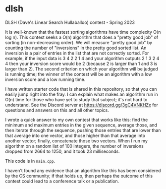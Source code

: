 # dlsh
DLSH (Dave's Linear Search Hullaballoo) contest - Spring 2023

It is well-known that the fastest sorting algorithms have time complexity O(n log n). This contest seeks a O(n) algorithm that does a "pretty good job" of sorting (in non-decreasing order). We will measure "pretty good job" by counting the number of "inversions" in the pretty good sorted list. An inversion is a pair of entries in the list that are not correctly sorted. For example, if the input data is 3 4 2 2 1 4 and your algorithm outputs 2 1 3 2 4 4 then your inversion score would be 2 (because 2 is larger than 1 and 3 is larger than 2). The second criterion on which your algorithm will be judged is running time; the winner of the contest will be an algorithm with a low inversion score and a low running time. 

I have written starter code that is shared in this repository, so that you can easily jump right into the fray. I can explain what makes an algorithm run in O(n) time for those who have yet to study that subject; it's not hard to understand. See the Discord server at https://discord.gg/3gC4VNKHZx for questions and answers on this and all other topics.

I wrote a quick answer to my own contest that works like this: find the minimum and maximum entries in the given sequence, average those, and then iterate through the sequence, pushing those entries that are lower than that average into one vector, and those higher than that average into another vector; finally, concatenate those two vectors. When I run my algorithm on a random list of 100 integers, the number of inversions dropped from 2664 to 1250, and it took 23 milliseconds. 

This code is in `main.cpp`.

I haven't found any evidence that an algorithm like this has been considered by the CS community; if that holds up, then perhaps the outcome of this contest could lead to a conference talk or a publication.
